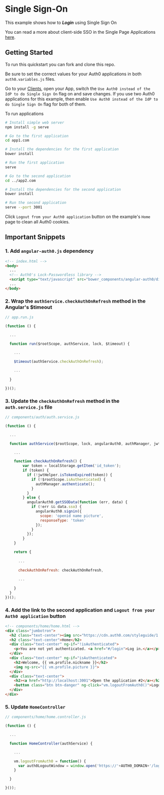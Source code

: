 # Single Sign-On

This example shows how to ***Login*** using Single Sign On

You can read a more about client-side SSO in the Single Page Applications [here](https://auth0.com/docs/sso/single-page-apps-sso). 

## Getting Started

To run this quickstart you can fork and clone this repo.

Be sure to set the correct values for your Auth0 applications in both `auth0.variables.js` files.

Go to your [Clients](https://manage.auth0.com/#/clients), open your App, switch the `Use Auth0 instead of the IdP to do Single Sign On` flag on and save changes.
If you use two Auth0 applications for this example, then enable `Use Auth0 instead of the IdP to do Single Sign On` flag for both of them.  

To run applications

```bash
# Install simple web server
npm install -g serve

# Go to the first application
cd app1.com

# Install the dependencies for the first application
bower install

# Run the first application
serve

# Go to the second application
cd ../app2.com

# Install the dependencies for the second application
bower install

# Run the second application
serve --port 3001
```

Click `Logout from your Auth0 application` button on the example's `Home` page to clean all Auth0 cookies.

## Important Snippets

### 1. Add `angular-auth0.js` dependency

```html
<!-- index.html -->
<body>
  ...
  <!-- Auth0's Lock-Passwordless library -->
  <script type="text/javascript" src="bower_components/angular-auth0/dist/angular-auth0.js"></script>
  ...
</body>
```

### 2. Wrap the `authService.checkAuthOnRefresh` method in the Angular's $timeout

```js
// app.run.js

(function () {

  ...

  function run($rootScope, authService, lock, $timeout) {
  
    ...

    $timeout(authService.checkAuthOnRefresh);

    ...
    
  }

})();
```

### 3. Update the `checkAuthOnRefresh` method in the `auth.service.js` file

```js
// components/auth/auth.service.js

(function () {

  ...

  function authService($rootScope, lock, angularAuth0, authManager, jwtHelper, $q) {

    ...

    function checkAuthOnRefresh() {
        var token = localStorage.getItem('id_token');
        if (token) {
          if (!jwtHelper.isTokenExpired(token)) {
            if (!$rootScope.isAuthenticated) {
              authManager.authenticate();
            }
          }
        } else {
          angularAuth0.getSSOData(function (err, data) {
            if (!err && data.sso) {
              angularAuth0.signin({
                scope: 'openid name picture',
                responseType: 'token'
              });
            }
          });
        }
    }

    return {
    
      ...
      
      checkAuthOnRefresh: checkAuthOnRefresh,
      
      ...
      
    }
  }
})();
```

### 4. Add the link to the second application and `Logout from your Auth0 application` button

```html
<!-- components/home/home.html -->
<div class="jumbotron">
  <h2 class="text-center"><img src="https://cdn.auth0.com/styleguide/1.0.0/img/badge.svg"></h2>
  <h2 class="text-center">Home</h2>
  <div class="text-center" ng-if="!isAuthenticated">
    <p>You are not yet authenticated. <a href="#/login">Log in.</a></p>
  </div>
  <div class="text-center" ng-if="isAuthenticated">
    <h2>Welcome, {{ vm.profile.nickname }}</h2>
    <img ng-src="{{ vm.profile.picture }}">
  </div>
  <div class="text-center">
    <h2><a href="http://localhost:3001">Open the application #2</a></h2>
    <button class="btn btn-danger" ng-click="vm.logoutFromAuth0()">Logout from your Auth0 application</button>
  </div>
</div>
```

### 5. Update `HomeController`

```js
// components/home/home.controller.js

(function () {

  ...

  function HomeController(authService) {

    ...

    vm.logoutFromAuth0 = function() {
      var auth0LogoutWindow = window.open('https://'+AUTH0_DOMAIN+'/logout', '_blank');
    }

  }

}());
```
